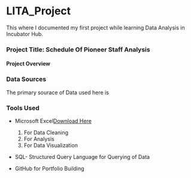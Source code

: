 # LITA_Project
This where I documented my first project while learning Data Analysis in Incubator Hub.

### Project Title: Schedule Of Pioneer Staff Analysis

#### Project Overview
 
### Data Sources
The primary sourace of Data used here is 

### Tools Used
- Microsoft Excel[Download Here](https://www.microsoft.com)
  1. For Data Cleaning
  2. For Analysis
  3. For Data Visualization
     
- SQL- Structured Query Language for Querying of Data
  
- GitHub for Portfolio Building
